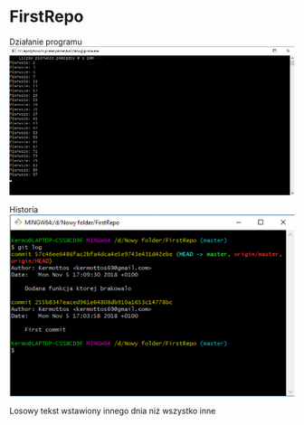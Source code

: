 # FirstRepo
Działanie programu
![Obrazek](/img/1.png)

Historia
![Obrazek2](/img/2.png)


Losowy tekst wstawiony innego dnia niż wszystko inne
